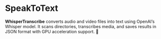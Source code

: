 # SpeakToText
**WhisperTranscribe** converts audio and video files into text using OpenAI’s Whisper model. It scans directories, transcribes media, and saves results in JSON format with GPU acceleration support. 🚀
